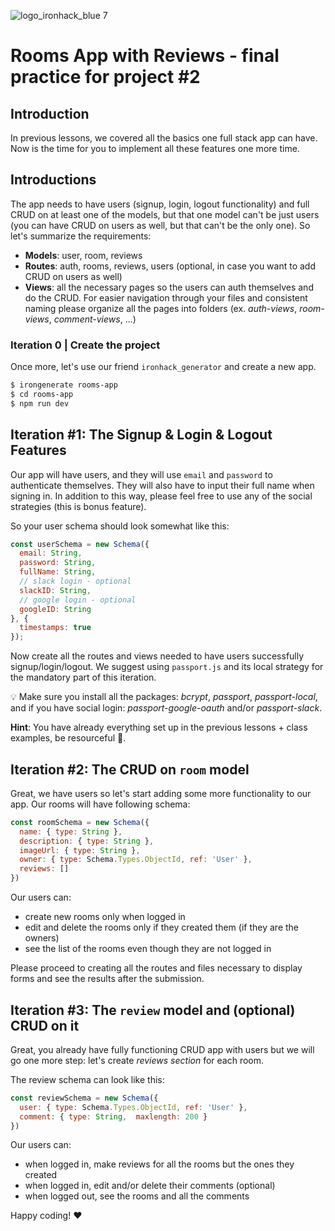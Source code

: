![logo_ironhack_blue 7](https://user-images.githubusercontent.com/23629340/40541063-a07a0a8a-601a-11e8-91b5-2f13e4e6b441.png)

# Rooms App with Reviews - final practice for project #2

## Introduction

In previous lessons, we covered all the basics one full stack app can have. Now is the time for you to implement all these features one more time.

<!-- ## Requirements -->

<!-- - Fork this repo
- Clone this repo -->

<!-- ## Submission
- Upon completion, run the following commands:

```bash
git add .
git commit -m "done"
git push origin master
```
- Create Pull Request so your TAs can check up your work. -->

## Introductions

The app needs to have users (signup, login, logout functionality) and full CRUD on at least one of the models, but that one model can't be just users (you can have CRUD on users as well, but that can't be the only one). So let's summarize the requirements:
- **Models**: user, room, reviews
- **Routes**: auth, rooms, reviews, users (optional, in case you want to add CRUD on users as well)
- **Views**: all the necessary pages so the users can auth themselves and do the CRUD. For easier navigation through your files and consistent naming please organize all the pages into folders (ex. *auth-views*, *room-views*, *comment-views*, ...)

### Iteration 0 | Create the project

Once more, let's use our friend `ironhack_generator` and create a new app.

```bash
$ irongenerate rooms-app
$ cd rooms-app
$ npm run dev
```

## Iteration #1: The Signup & Login & Logout Features

Our app will have users, and they will use `email` and `password` to authenticate themselves. They will also have to input their full name when signing in. In addition to this way, please feel free to use any  of the social strategies (this is bonus feature).

So your user schema should look somewhat like this:
```js
const userSchema = new Schema({
  email: String,
  password: String,
  fullName: String,
  // slack login - optional
  slackID: String,
  // google login - optional
  googleID: String
}, {
  timestamps: true
});
```

Now create all the routes and views needed to have users successfully signup/login/logout. We suggest using `passport.js` and its local strategy for the mandatory part of this iteration.

💡 Make sure you install all the packages: *bcrypt*, *passport*, *passport-local*, and if you have social login: *passport-google-oauth* and/or *passport-slack*.

**Hint**: You have already everything set up in the previous lessons + class examples, be resourceful 🥳.

## Iteration #2: The CRUD on `room` model

Great, we have users so let's start adding some more functionality to our app.
Our rooms will have following schema: 
```js
const roomSchema = new Schema({
  name: { type: String },
  description: { type: String },
  imageUrl: { type: String },
  owner: { type: Schema.Types.ObjectId, ref: 'User' },
  reviews: [] 
})
```
Our users can:
- create new rooms only when logged in
- edit and delete the rooms only if they created them (if they are the owners)
- see the list of the rooms even though they are not logged in

Please proceed to creating all the routes and files necessary to display forms and see the results after the submission. 

## Iteration #3: The `review` model and (optional) CRUD on it

Great, you already have fully functioning CRUD app with users but we will go one more step: let's create *reviews section* for each room. 

The review schema can look like this:
```js
const reviewSchema = new Schema({
  user: { type: Schema.Types.ObjectId, ref: 'User' },
  comment: { type: String,  maxlength: 200 }
})
```
Our users can:
- when logged in, make reviews for all the rooms  but the ones they created
- when logged in, edit and/or delete their comments (optional)
- when logged out, see the rooms and all the comments


Happy coding! :heart:
